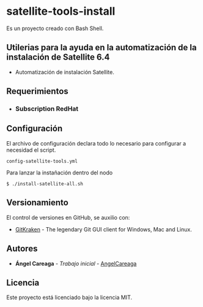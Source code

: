 # satellite-tools-install

Es un proyecto creado con Bash Shell.

## Utilerias para la ayuda en la automatización de la instalación de **Satellite 6.4**

- Automatización de instalación Satellite.

## Requerimientos

- ### Subscription RedHat

## Configuración

El archivo de configuración declara todo lo necesario para configurar a necesidad el script.

```
config-satellite-tools.yml
```

Para lanzar la instañación dentro del nodo

```
$ ./install-satellite-all.sh
```

## Versionamiento

El control de versiones en GitHub, se auxilio con:

* [GitKraken](https://www.gitkraken.com/) - The legendary Git GUI client for Windows, Mac and Linux.

## Autores

* **Ángel Careaga** - *Trabajo inicial* - [AngelCareaga](https://github.com/AngelCareaga)

## Licencia

Este proyecto está licenciado bajo la licencia MIT.